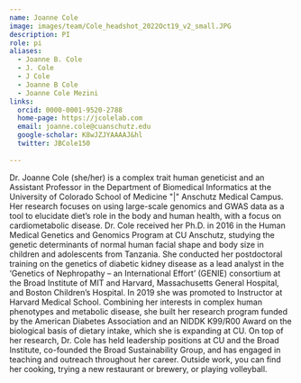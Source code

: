 ```yaml
---
name: Joanne Cole
image: images/team/Cole_headshot_2022Oct19_v2_small.JPG
description: PI
role: pi
aliases:
  - Joanne B. Cole
  - J. Cole
  - J Cole
  - Joanne B Cole
  - Joanne Cole Mezini
links:
  orcid: 0000-0001-9520-2788
  home-page: https://jcolelab.com
  email: joanne.cole@cuanschutz.edu
  google-scholar: K8wJZJYAAAAJ&hl
  twitter: JBCole150
  
---
```


Dr. Joanne Cole (she/her) is a complex trait human geneticist and an Assistant Professor in the Department of Biomedical Informatics at the University of Colorado School of Medicine "|" Anschutz Medical Campus. Her research focuses on using large-scale genomics and GWAS data as a tool to elucidate diet’s role in the body and human health, with a focus on cardiometabolic disease. Dr. Cole received her Ph.D. in 2016 in the Human Medical Genetics and Genomics Program at CU Anschutz, studying the genetic determinants of normal human facial shape and body size in children and adolescents from Tanzania. She conducted her postdoctoral training on the genetics of diabetic kidney disease as a lead analyst in the ‘Genetics of Nephropathy – an International Effort’ (GENIE) consortium at the Broad Institute of MIT and Harvard, Massachusetts General Hospital, and Boston Children’s Hospital. In 2019 she was promoted to Instructor at Harvard Medical School. Combining her interests in complex human phenotypes and metabolic disease, she built her research program funded by the American Diabetes Association and an NIDDK K99/R00 Award on the biological basis of dietary intake, which she is expanding at CU. On top of her research, Dr. Cole has held leadership positions at CU and the Broad Institute, co-founded the Broad Sustainability Group, and has engaged in teaching and outreach throughout her career. Outside work, you can find her cooking, trying a new restaurant or brewery, or playing volleyball.
